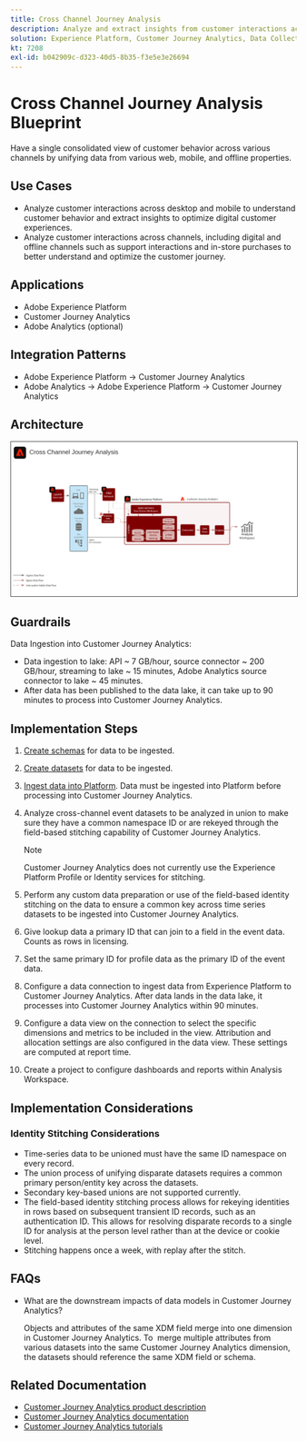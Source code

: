 ```yaml
---
title: Cross Channel Journey Analysis
description: Analyze and extract insights from customer interactions across the customer journey.
solution: Experience Platform, Customer Journey Analytics, Data Collection
kt: 7208
exl-id: b042909c-d323-40d5-8b35-f3e5e3e26694
---
```

# Cross Channel Journey Analysis Blueprint

Have a single consolidated view of customer behavior across various channels by unifying data from various web, mobile, and offline properties.

## Use Cases

* Analyze customer interactions across desktop and mobile to understand customer behavior and extract insights to optimize digital customer experiences.
* Analyze customer interactions across channels, including digital and offline channels such as support interactions and in-store purchases to better understand and optimize the customer journey. 

## Applications

* Adobe Experience Platform
* Customer Journey Analytics
* Adobe Analytics (optional)

## Integration Patterns

* Adobe Experience Platform → Customer Journey Analytics
* Adobe Analytics → Adobe Experience Platform → Customer Journey Analytics

## Architecture

<img src="assets/CJA.svg" alt="Reference architecture for the Customer Journey Analytics Blueprint" style="border:1px solid #4a4a4a" />

## Guardrails

Data Ingestion into Customer Journey Analytics:

* Data ingestion to lake: API ~ 7 GB/hour, source connector ~ 200 GB/hour, streaming to lake ~ 15 minutes, Adobe Analytics source connector to lake ~ 45 minutes.
* After data has been published to the data lake, it can take up to 90 minutes to process into Customer Journey Analytics.

## Implementation Steps

1. [Create schemas](https://experienceleague.adobe.com/docs/platform-learn/tutorials/schemas/create-a-schema.html) for data to be ingested.
1. [Create datasets](https://experienceleague.adobe.com/docs/platform-learn/tutorials/data-ingestion/create-datasets-and-ingest-data.html) for data to be ingested.
1. [Ingest data into Platform](https://experienceleague.adobe.com/?recommended=ExperiencePlatform-D-1-2020.1.dataingestion).
    Data must be ingested into Platform before processing into Customer Journey Analytics. 
1. Analyze cross-channel event datasets to be analyzed in union to make sure they have a common namespace ID or are rekeyed through the field-based stitching capability of Customer Journey Analytics. 
 
    >[!NOTE]
    >
    >Customer Journey Analytics does not currently use the Experience Platform Profile or Identity services for stitching.

1. Perform any custom data preparation or use of the field-based identity stitching on the data to ensure a common key across time series datasets to be ingested into Customer Journey Analytics.
1. Give lookup data a primary ID that can join to a field in the event data. Counts as rows in licensing. 
1. Set the same primary ID for profile data as the primary ID of the event data.
1. Configure a data connection to ingest data from Experience Platform to Customer Journey Analytics. After data lands in the data lake, it processes into Customer Journey Analytics within 90 minutes.
1. Configure a data view on the connection to select the specific dimensions and metrics to be included in the view. Attribution and allocation settings are also configured in the data view. These settings are computed at report time.
1. Create a project to configure dashboards and reports within Analysis Workspace.

## Implementation Considerations

### Identity Stitching Considerations

* Time-series data to be unioned must have the same ID namespace on every record.
* The union process of unifying disparate datasets requires a common primary person/entity key across the datasets. 
* Secondary key-based unions are not supported currently.
* The field-based identity stitching process allows for rekeying identities in rows based on subsequent transient ID records, such as an authentication ID. This allows for resolving disparate records to a single ID for analysis at the person level rather than at the device or cookie level.
* Stitching happens once a week, with replay after the stitch.

## FAQs

* What are the downstream impacts of data models in Customer Journey Analytics?

    Objects and attributes of the same XDM field merge into one dimension in Customer Journey Analytics. To  merge multiple attributes from various datasets into the same Customer Journey Analytics dimension, the datasets should reference the same XDM field or schema.

## Related Documentation

* [Customer Journey Analytics product description](https://helpx.adobe.com/legal/product-descriptions/customer-journey-analytics.html)
* [Customer Journey Analytics documentation](https://experienceleague.adobe.com/docs/customer-journey-analytics.html)
* [Customer Journey Analytics tutorials](https://experienceleague.adobe.com/docs/customer-journey-analytics-learn/tutorials/overview.html)
